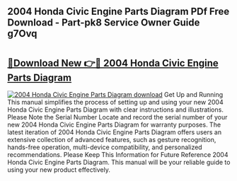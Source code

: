 ## 2004 Honda Civic Engine Parts Diagram PDf Free Download - Part-pk8 Service Owner Guide g7Ovq

# <h2><a href="http://dfq2s3v.blite.top/?on=2004+Honda+Civic+Engine+Parts+Diagram">🔗Download New 👉🔴 2004 Honda Civic Engine Parts Diagram</a></h2>

[![2004 Honda Civic Engine Parts Diagram download](https://i.imgur.com/lujVjoI.png)](http://dfq2s3v.blite.top/?on=2004+Honda+Civic+Engine+Parts+Diagram)
Get Up and Running This manual simplifies the process of setting up and using your new 2004 Honda Civic Engine Parts Diagram with clear instructions and illustrations. Please Note the Serial Number Locate and record the serial number of your new 2004 Honda Civic Engine Parts Diagram for warranty purposes. The latest iteration of 2004 Honda Civic Engine Parts Diagram offers users an extensive collection of advanced features, such as gesture recognition, hands-free operation, multi-device compatibility, and personalized recommendations. Please Keep This Information for Future Reference 2004 Honda Civic Engine Parts Diagram. This manual will be your reliable guide to using your new product effectively.

